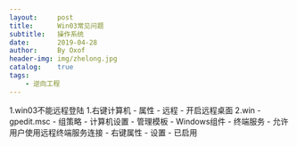 ```yaml
---
layout:     post
title:      Win03常见问题
subtitle:   操作系统
date:       2019-04-28
author:     By Oxof
header-img: img/zhelong.jpg
catalog:    true
tags:
    - 逆向工程
---
```


1.win03不能远程登陆
    1.右键计算机 - 属性 - 远程 - 开启远程桌面
    2.win - gpedit.msc - 组策略 - 计算机设置 - 管理模板 - Windows组件 - 终端服务 - 允许用户使用远程终端服务连接 - 右键属性 - 设置 - 已启用
